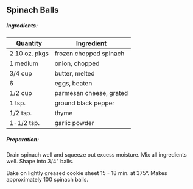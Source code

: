 
## Spinach Balls

##### Ingredients:

| Quantity      | Ingredient              |
|---------------|-------------------------|
| 2 10 oz. pkgs | frozen chopped spinach  |
| 1 medium      | onion, chopped          |
| 3/4 cup       | butter, melted          |
| 6             | eggs, beaten            |
| 1/2 cup       | parmesan cheese, grated |
| 1 tsp.        | ground black pepper     |
| 1/2 tsp.      | thyme                   |
| 1-1/2 tsp.    | garlic powder           |

##### Preparation:
Drain spinach well and squeeze out excess moisture.  Mix all ingredients well.  Shape into 3/4" balls.

Bake on lightly greased cookie sheet 15 - 18 min. at 375&deg;.  Makes approximately 100 spinach balls.

